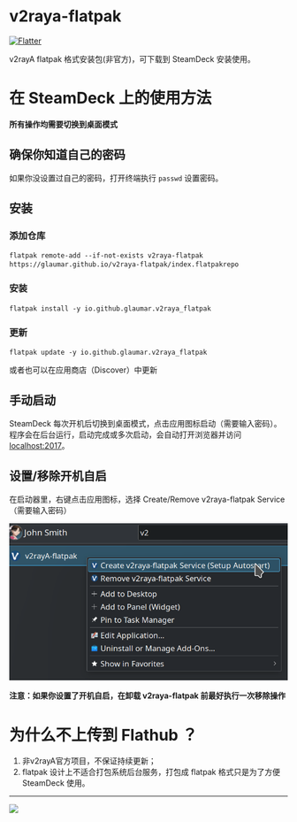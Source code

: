 # v2raya-flatpak
[![Flatter](https://github.com/glaumar/v2raya-flatpak/actions/workflows/Flatter.yml/badge.svg)](https://github.com/glaumar/v2raya-flatpak/actions/workflows/Flatter.yml)

v2rayA flatpak 格式安装包(非官方)，可下载到 SteamDeck 安装使用。

# 在 SteamDeck 上的使用方法
**所有操作均需要切换到桌面模式**

## 确保你知道自己的密码
如果你没设置过自己的密码，打开终端执行 `passwd` 设置密码。

## 安装
### 添加仓库
```shell
flatpak remote-add --if-not-exists v2raya-flatpak https://glaumar.github.io/v2raya-flatpak/index.flatpakrepo
```
### 安装
```shell
flatpak install -y io.github.glaumar.v2raya_flatpak
```
### 更新
```shell
flatpak update -y io.github.glaumar.v2raya_flatpak
```
或者也可以在应用商店（Discover）中更新

## 手动启动
SteamDeck 每次开机后切换到桌面模式，点击应用图标启动（需要输入密码）。程序会在后台运行，启动完成或多次启动，会自动打开浏览器并访问 [localhost:2017](http://localhost:2017)。

## 设置/移除开机自启
在启动器里，右键点击应用图标，选择 Create/Remove v2raya-flatpak Service（需要输入密码）

![](./screenshots/screenshot1.png)

**注意：如果你设置了开机自启，在卸载 v2raya-flatpak 前最好执行一次移除操作**

# 为什么不上传到 Flathub ？

1. 非v2rayA官方项目，不保证持续更新；
2. flatpak 设计上不适合打包系统后台服务，打包成 flatpak 格式只是为了方便 SteamDeck 使用。

---
![](https://badges.pufler.dev/visits/glaumar/v2raya-flatpak)
